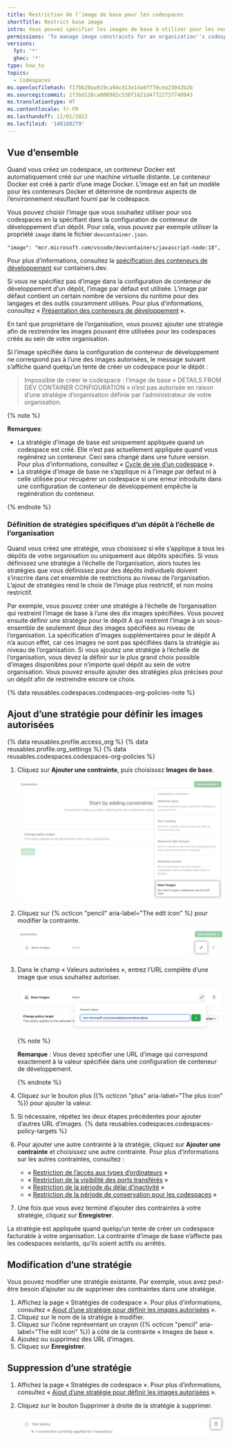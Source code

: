 ```yaml
---
title: Restriction de l’image de base pour les codespaces
shortTitle: Restrict base image
intro: Vous pouvez spécifier les images de base à utiliser pour les nouveaux codespaces créés au sein de votre organisation.
permissions: 'To manage image constraints for an organization''s codespaces, you must be an owner of the organization.'
versions:
  fpt: '*'
  ghec: '*'
type: how_to
topics:
  - Codespaces
ms.openlocfilehash: f17bb20aa919ca94cd13e14a6f770cea23042b2b
ms.sourcegitcommit: 1f3bd126ca000982c538f1621d47722737740943
ms.translationtype: HT
ms.contentlocale: fr-FR
ms.lasthandoff: 12/01/2022
ms.locfileid: '148188279'
---
```

## Vue d’ensemble

Quand vous créez un codespace, un conteneur Docker est automatiquement créé sur une machine virtuelle distante. Le conteneur Docker est créé à partir d’une image Docker. L’image est en fait un modèle pour les conteneurs Docker et détermine de nombreux aspects de l’environnement résultant fourni par le codespace.

Vous pouvez choisir l’image que vous souhaitez utiliser pour vos codespaces en la spécifiant dans la configuration de conteneur de développement d’un dépôt. Pour cela, vous pouvez par exemple utiliser la propriété `image` dans le fichier `devcontainer.json`.

```json{:copy}
"image": "mcr.microsoft.com/vscode/devcontainers/javascript-node:18",
```

Pour plus d’informations, consultez la [spécification des conteneurs de développement](https://containers.dev/implementors/json_reference/) sur containers.dev.

Si vous ne spécifiez pas d’image dans la configuration de conteneur de développement d’un dépôt, l’image par défaut est utilisée. L’image par défaut contient un certain nombre de versions du runtime pour des langages et des outils couramment utilisés. Pour plus d’informations, consultez « [Présentation des conteneurs de développement](/codespaces/setting-up-your-project-for-codespaces/introduction-to-dev-containers#using-the-default-dev-container-configuration) ».

En tant que propriétaire de l’organisation, vous pouvez ajouter une stratégie afin de restreindre les images pouvant être utilisées pour les codespaces créés au sein de votre organisation.

Si l’image spécifiée dans la configuration de conteneur de développement ne correspond pas à l’une des images autorisées, le message suivant s’affiche quand quelqu’un tente de créer un codespace pour le dépôt :

> Impossible de créer le codespace : l’image de base « DETAILS FROM DEV CONTAINER CONFIGURATION » n’est pas autorisée en raison d’une stratégie d’organisation définie par l’administrateur de votre organisation.

{% note %}

**Remarques**: 
* La stratégie d’image de base est uniquement appliquée quand un codespace est créé. Elle n’est pas actuellement appliquée quand vous regénérez un conteneur. Ceci sera changé dans une future version. Pour plus d’informations, consultez « [Cycle de vie d’un codespace](/codespaces/getting-started/the-codespace-lifecycle#rebuilding-a-codespace) ».
* La stratégie d’image de base ne s’applique ni à l’image par défaut ni à celle utilisée pour récupérer un codespace si une erreur introduite dans une configuration de conteneur de développement empêche la regénération du conteneur. 

{% endnote %}

### Définition de stratégies spécifiques d’un dépôt à l’échelle de l’organisation

Quand vous créez une stratégie, vous choisissez si elle s’applique à tous les dépôts de votre organisation ou uniquement aux dépôts spécifiés. Si vous définissez une stratégie à l’échelle de l’organisation, alors toutes les stratégies que vous définissez pour des dépôts individuels doivent s’inscrire dans cet ensemble de restrictions au niveau de l’organisation. L’ajout de stratégies rend le choix de l’image plus restrictif, et non moins restrictif.

Par exemple, vous pouvez créer une stratégie à l’échelle de l’organisation qui restreint l’image de base à l’une des dix images spécifiées. Vous pouvez ensuite définir une stratégie pour le dépôt A qui restreint l’image à un sous-ensemble de seulement deux des images spécifiées au niveau de l’organisation. La spécification d’images supplémentaires pour le dépôt A n’a aucun effet, car ces images ne sont pas spécifiées dans la stratégie au niveau de l’organisation. Si vous ajoutez une stratégie à l’échelle de l’organisation, vous devez la définir sur le plus grand choix possible d’images disponibles pour n’importe quel dépôt au sein de votre organisation. Vous pouvez ensuite ajouter des stratégies plus précises pour un dépôt afin de restreindre encore ce choix.

{% data reusables.codespaces.codespaces-org-policies-note %}

## Ajout d’une stratégie pour définir les images autorisées

{% data reusables.profile.access_org %} {% data reusables.profile.org_settings %} {% data reusables.codespaces.codespaces-org-policies %}
1. Cliquez sur **Ajouter une contrainte**, puis choisissez **Images de base**.

   ![Capture d’écran du menu déroulant « Ajouter une contrainte »](/assets/images/help/codespaces/add-constraint-dropdown-image.png)

1. Cliquez sur {% octicon "pencil" aria-label="The edit icon" %} pour modifier la contrainte.

   ![Capture d’écran de l’icône de crayon permettant de modifier la contrainte](/assets/images/help/codespaces/edit-image-constraint.png)

1. Dans le champ « Valeurs autorisées », entrez l’URL complète d’une image que vous souhaitez autoriser.

   ![Capture d’écran d’une entrée dans le champ « Valeurs autorisées »](/assets/images/help/codespaces/image-allowed-values.png)
 
   {% note %}

   **Remarque** : Vous devez spécifier une URL d’image qui correspond exactement à la valeur spécifiée dans une configuration de conteneur de développement.

   {% endnote %}

1. Cliquez sur le bouton plus ({% octicon "plus" aria-label="The plus icon" %}) pour ajouter la valeur.
1. Si nécessaire, répétez les deux étapes précédentes pour ajouter d’autres URL d’images.
{% data reusables.codespaces.codespaces-policy-targets %}
1. Pour ajouter une autre contrainte à la stratégie, cliquez sur **Ajouter une contrainte** et choisissez une autre contrainte. Pour plus d’informations sur les autres contraintes, consultez :
   * « [Restriction de l’accès aux types d’ordinateurs](/codespaces/managing-codespaces-for-your-organization/restricting-access-to-machine-types) »
   * « [Restriction de la visibilité des ports transférés](/codespaces/managing-codespaces-for-your-organization/restricting-the-visibility-of-forwarded-ports) »
   * « [Restriction de la période du délai d’inactivité](/codespaces/managing-codespaces-for-your-organization/restricting-the-idle-timeout-period) »
   * « [Restriction de la période de conservation pour les codespaces](/codespaces/managing-codespaces-for-your-organization/restricting-the-retention-period-for-codespaces) »
1. Une fois que vous avez terminé d’ajouter des contraintes à votre stratégie, cliquez sur **Enregistrer**.

La stratégie est appliquée quand quelqu’un tente de créer un codespace facturable à votre organisation. La contrainte d’image de base n’affecte pas les codespaces existants, qu’ils soient actifs ou arrêtés.

## Modification d’une stratégie

Vous pouvez modifier une stratégie existante. Par exemple, vous avez peut-être besoin d’ajouter ou de supprimer des contraintes dans une stratégie.

1. Affichez la page « Stratégies de codespace ». Pour plus d’informations, consultez « [Ajout d’une stratégie pour définir les images autorisées](#adding-a-policy-to-define-the-allowed-images) ».
1. Cliquez sur le nom de la stratégie à modifier.
1. Cliquez sur l’icône représentant un crayon ({% octicon "pencil" aria-label="The edit icon" %}) à côté de la contrainte « Images de base ».
1. Ajoutez ou supprimez des URL d’images.
1. Cliquez sur **Enregistrer**.

## Suppression d’une stratégie 

1. Affichez la page « Stratégies de codespace ». Pour plus d’informations, consultez « [Ajout d’une stratégie pour définir les images autorisées](#adding-a-policy-to-define-the-allowed-images) ».
1. Cliquez sur le bouton Supprimer à droite de la stratégie à supprimer.

   ![Capture d’écran du bouton de suppression d’une stratégie](/assets/images/help/codespaces/policy-delete.png)
